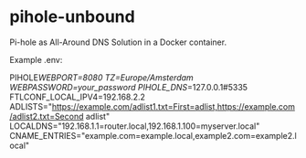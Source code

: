 # pihole-unbound

Pi-hole as All-Around DNS Solution in a Docker container.

Example .env:

PIHOLE*WEBPORT=8080
TZ=Europe/Amsterdam
WEBPASSWORD=your_password
PIHOLE_DNS*=127.0.0.1#5335
FTLCONF_LOCAL_IPV4=192.168.2.2
ADLISTS="https://example.com/adlist1.txt=First=adlist,https://example.com/adlist2.txt=Second adlist"
LOCALDNS="192.168.1.1=router.local,192.168.1.100=myserver.local"
CNAME_ENTRIES="example.com=example.local,example2.com=example2.local"
